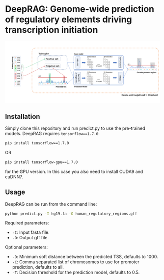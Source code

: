 # DeepRAG: Genome-wide prediction of regulatory elements driving transcription initiation
![Framework](framework.png)
## Installation

Simply clone this repository and run predict.py to use the pre-trained models. 
DeepRAG requires ```tensorflow==1.7.0```:
```sh
pip install tensorflow==1.7.0
```
OR
```sh
pip install tensorflow-gpu==1.7.0
```
for the GPU version. In this case you also need to install CUDA9 and cuDNN7. 
## Usage
DeepRAG can be run from the command line:
```sh
python predict.py -I hg19.fa -O human_regulatory_regions.gff
```
Required parameters:
 - ```-I```: Input fasta file.
 - ```-O```: Output gff file.

Optional parameters:
 - ```-D```: Minimum soft distance between the predicted TSS, defaults to 1000.
 - ```-C```: Comma separated list of chromosomes to use for promoter prediction, defaults to all.
 - ```-T```: Decision threshold for the prediction model, defaults to 0.5.
